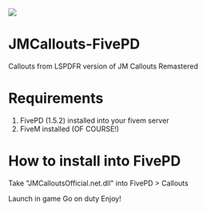 <img src="https://img.shields.io/badge/status-active-blue" />

# JMCallouts-FivePD
Callouts from LSPDFR version of JM Callouts Remastered 

# Requirements
1) FivePD (1.5.2) installed into your fivem server
2) FiveM installed (OF COURSE!)

# How to install into FivePD
Take "JMCalloutsOfficial.net.dll" into FivePD > Callouts

Launch in game 
Go on duty 
Enjoy!
